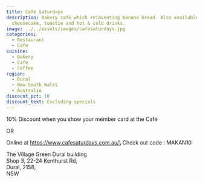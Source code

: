 ```yaml
---
title: Café Saturdays
description: Bakery café which reinventing banana bread. Also available Basque
  cheesecake, toastie and hot & cold drinks.
image: ../../assets/images/cafesaturdays.jpg
categories:
  - Restaurant
  - Cafe
cuisine:
  - Bakery
  - Cafe
  - Coffee
region:
  - Dural
  - New South Wales
  - Australia
discount_pct: 10
discount_text: Excluding specials
---
```

10% Discount when you show your member card at the Café

OR

Online at https://www.cafesaturdays.com.au/\
Check out code : MAKAN10

The Village Green Dural building\
Shop 3, 22-24 Kenthurst Rd,\
Dural, 2158, \
NSW
